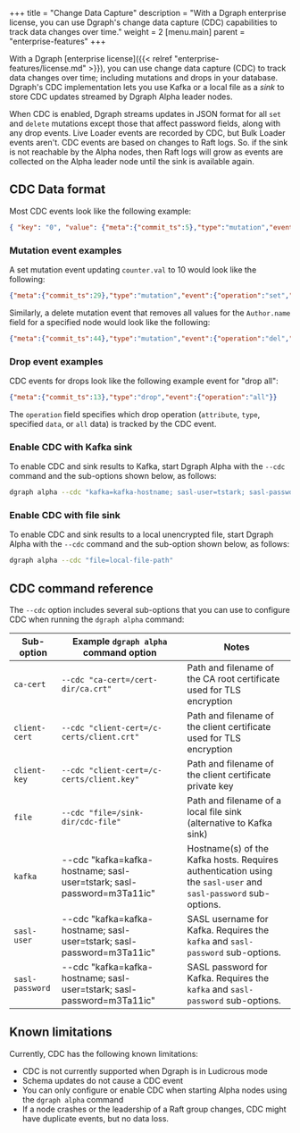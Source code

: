 +++
title = "Change Data Capture"
description = "With a Dgraph enterprise license, you can use Dgraph's change data capture (CDC) capabilities to track data changes over time."
weight = 2
[menu.main]
    parent = "enterprise-features"
+++

With a Dgraph [enterprise license]({{< relref "enterprise-features/license.md" >}}),
you can use change data capture (CDC) to track data changes over time; including
mutations and drops in your database. Dgraph's CDC implementation lets you use
Kafka or a local file as a *sink* to store CDC updates streamed by Dgraph Alpha
leader nodes. 

When CDC is enabled, Dgraph streams updates in JSON format for all `set` and
`delete` mutations except those that affect password fields, along with any drop 
events. Live Loader events are recorded by CDC, but Bulk Loader events aren't.
CDC events are based on changes to Raft logs. So. if the sink is not reachable
by the Alpha nodes, then Raft logs will grow as events are collected on the Alpha
leader node until the sink is available again. 

## CDC Data format

Most CDC events look like the following example:

```json
{ "key": "0", "value": {"meta":{"commit_ts":5},"type":"mutation","event":{"operation":"set","uid":2,"attr":"counter.val","value":1,"value_type":"int"}}}
```

### Mutation event examples

A set mutation event updating `counter.val` to 10 would look like the following:

```json
{"meta":{"commit_ts":29},"type":"mutation","event":{"operation":"set","uid":3,"attr":"counter.val","value":10,"value_type":"int"}}
```

Similarly, a delete mutation event that removes all values for the `Author.name`
field for a specified node would look like the following:

```json
{"meta":{"commit_ts":44},"type":"mutation","event":{"operation":"del","uid":7,"attr":"Author.name","value":"_STAR_ALL","value_type":"default"}}
```

### Drop event examples

CDC events for drops look like the following example event for "drop all":

```json
{"meta":{"commit_ts":13},"type":"drop","event":{"operation":"all"}}
```

The `operation` field specifies which drop operation (`attribute`, `type`,
specified `data`, or `all` data) is tracked by the CDC event.

### Enable CDC with Kafka sink

To enable CDC and sink results to Kafka, start Dgraph Alpha with the `--cdc`
command and the sub-options shown below, as follows:

```bash
dgraph alpha --cdc "kafka=kafka-hostname; sasl-user=tstark; sasl-password=m3Ta11ic"
```

### Enable CDC with file sink

To enable CDC and sink results to a local unencrypted file, start Dgraph Alpha
with the `--cdc` command and the sub-option shown below, as follows:

```bash
dgraph alpha --cdc "file=local-file-path"
```

## CDC command reference

The `--cdc` option includes several sub-options that you can use to configure
CDC when running the `dgraph alpha` command:

| Sub-option       | Example `dgraph alpha` command option     | Notes                                                                |
|------------------|-------------------------------------------|----------------------------------------------------------------------|
|  `ca-cert`       | `--cdc "ca-cert=/cert-dir/ca.crt"`        | Path and filename of the CA root certificate used for TLS encryption |
|  `client-cert`   | `--cdc "client-cert=/c-certs/client.crt"` | Path and filename of the client certificate used for TLS encryption  |
|  `client-key`    | `--cdc "client-cert=/c-certs/client.key"` | Path and filename of the client certificate private key              |
|  `file`          | `--cdc "file=/sink-dir/cdc-file"`         | Path and filename of a local file sink (alternative to Kafka sink)   |
|  `kafka`         | --cdc "kafka=kafka-hostname; sasl-user=tstark; sasl-password=m3Ta11ic" | Hostname(s) of the Kafka hosts. Requires authentication using the `sasl-user` and `sasl-password` sub-options. |
|  `sasl-user`     | --cdc "kafka=kafka-hostname; sasl-user=tstark; sasl-password=m3Ta11ic" | SASL username for Kafka. Requires the `kafka` and `sasl-password` sub-options. |
|  `sasl-password` | --cdc "kafka=kafka-hostname; sasl-user=tstark; sasl-password=m3Ta11ic" | SASL password for Kafka. Requires the `kafka` and `sasl-password` sub-options. |

## Known limitations

Currently, CDC has the following known limitations:

* CDC is not currently supported when Dgraph is in Ludicrous mode
* Schema updates do not cause a CDC event
* You can only configure or enable CDC when starting Alpha nodes using the
 `dgraph alpha` command
* If a node crashes or the leadership of a Raft group changes, CDC might have
  duplicate events, but no data loss.